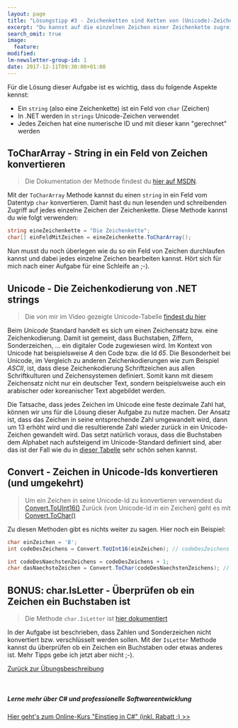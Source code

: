 ```yaml
---
layout: page
title: "Lösungstipp #3 - Zeichenketten sind Ketten von (Unicode)-Zeichen"
excerpt: "Du kannst auf die einzelnen Zeichen einer Zeichenkette zugreifen und diese manipulieren."
search_omit: true
image:
  feature: 
modified:
lm-newsletter-group-id: 1
date: 2017-12-11T09:30:00+01:00
---
```


Für die Lösung dieser Aufgabe ist es wichtig, dass du folgende Aspekte kennst:

 - Ein `string` (also eine Zeichenkette) ist ein Feld von `char` (Zeichen)
 - In .NET werden in `strings` Unicode-Zeichen verwendet
 - Jedes Zeichen hat eine numerische ID und mit dieser kann "gerechnet" werden

## ToCharArray - String in ein Feld von Zeichen konvertieren

> Die Dokumentation der Methode findest du [hier auf MSDN](https://msdn.microsoft.com/de-de/library/ezftk57x(v=vs.110).aspx). 

Mit der `ToCharArray` Methode kannst du einen `string` in ein Feld vom Datentyp `char` konvertieren. Damit hast du nun lesenden und schreibenden Zugriff auf jedes einzelne Zeichen der Zeichenkette. Diese Methode kannst du wie folgt verwenden:

```cs
string eineZeichenkette = "Die Zeichenkette";
char[] einFeldMitZeichen = eineZeichenkette.ToCharArray();
```

Nun musst du noch überlegen wie du so ein Feld von Zeichen durchlaufen kannst und dabei jedes einzelne Zeichen bearbeiten kannst. Hört sich für mich nach einer Aufgabe für eine Schleife an ;-).

## Unicode - Die Zeichenkodierung von .NET strings

> Die von mir im Video gezeigte Unicode-Tabelle [findest du hier](https://unicode-table.com/de/)

Beim *Unicode* Standard handelt es sich um einen Zeichensatz bzw. eine Zeichenkodierung. Damit ist gemeint, dass Buchstaben, Ziffern, Sonderzeichen, ... ein digitaler Code zugewiesen wird. Im Kontext von Unicode hat beispielsweise *A* den Code bzw. die Id *65*. Die Besonderheit bei Unicode, im Vergleich zu anderen Zeichenkodierungen wie zum Beispiel *ASCII*, ist, dass diese Zeichenkodierung Schriftzeichen aus allen Schriftkulturen und Zeichensystemen definiert. Somit kann mit diesem Zeichensatz nicht nur ein deutscher Text, sondern beispielsweise auch ein arabischer oder koreanischer Text abgebildet werden.

Die Tatsache, dass jedes Zeichen im Unicode eine feste dezimale Zahl hat, können wir uns für die Lösung dieser Aufgabe zu nutze machen. Der Ansatz ist, dass das Zeichen in seine entsprechende Zahl umgewandelt wird, dann um 13 erhöht wird und die resultierende Zahl wieder zurück in ein Unicode-Zeichen gewandelt wird. Das setzt natürlich voraus, dass die Buchstaben dem Alphabet nach aufsteigend im Unicode-Standard definiert sind, aber das ist der Fall wie du in [dieser Tabelle](https://unicode-table.com/de/) sehr schön sehen kannst.

## Convert - Zeichen in Unicode-Ids konvertieren (und umgekehrt)

> Um ein Zeichen in seine Unicode-Id zu konvertieren verwendest du [Convert.ToUInt16()](https://docs.microsoft.com/de-de/dotnet/api/system.convert.touint16?view=netframework-4.7.1#System_Convert_ToUInt16_System_Char_)
> Zurück (von Unicode-Id in ein Zeichen) geht es mit [Convert.ToChar()](https://docs.microsoft.com/de-de/dotnet/api/system.convert.tochar?view=netframework-4.7.1#System_Convert_ToChar_System_UInt16_)

Zu diesen Methoden gibt es nichts weiter zu sagen. Hier noch ein Beispiel:

```cs
char einZeichen = 'B';
int codeDesZeichens = Convert.ToUInt16(einZeichen); // codeDesZeichens hat nun den Wert 66 - siehe Unicode-Tabelle

int codeDesNaechstenZeichens = codeDesZeichens + 1;
char dasNaechsteZeichen = Convert.ToChar(codeDesNaechstenZeichens); // nun haben wir ein C als dasNaechsteZeichen 
```

## BONUS: char.IsLetter - Überprüfen ob ein Zeichen ein Buchstaben ist

> Die Methode `char.IsLetter` ist [hier dokumentiert](https://docs.microsoft.com/de-de/dotnet/api/system.char.isletter?view=netframework-4.7.1#System_Char_IsLetter_System_Char_)

In der Aufgabe ist beschrieben, dass Zahlen und Sonderzeichen nicht konvertiert bzw. verschlüsselt werden sollen. Mit der `IsLetter` Methode kannst du überprüfen ob ein Zeichen ein Buchstaben oder etwas anderes ist. Mehr Tipps gebe ich jetzt aber nicht ;-).

[Zurück zur Übungsbeschreibung](/csharp-uebung-1/)

<br/>

<div class="subscribe-notice">
<h5>Lerne mehr über C# und professionelle Softwareentwicklung</h5>
<a markdown="0" href="https://www.udemy.com/einstieg-in-csharp-software-programmieren-wie-ein-profi/?couponCode=UCSK_LM2016-110" class="notice-button">Hier geht's zum Online-Kurs "Einstieg in C#" (inkl. Rabatt ;) >></a>
</div>
